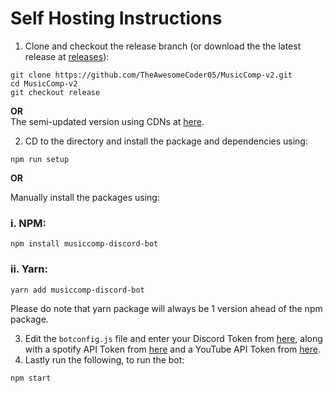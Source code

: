# Self Hosting Instructions
1. Clone and checkout the release branch (or download the the latest release at [releases](https://github.com/TheAwesomeCoder05/MusicComp-v2/releases)):


```
git clone https://github.com/TheAwesomeCoder05/MusicComp-v2.git
cd MusicComp-v2
git checkout release
``` 
**OR**
<br>
The semi-updated version using CDNs at [here](https://www.devcomp.tk/MusicComp-v2/downloads).
<br>

2. CD to the directory and install the package and dependencies using:

```
npm run setup
```

**OR**

Manually install the packages using:

### i. NPM: 
  
```
npm install musiccomp-discord-bot
```

### ii. Yarn:

```
yarn add musiccomp-discord-bot
```
Please do note that yarn package will always be 1 version ahead of the npm package. 

3. Edit the `botconfig.js` file and enter your Discord Token from [here](https://discord.com/developers/applications), along with a spotify API Token from [here](https://developer.spotify.com/dashboard/) and a YouTube API Token from [here](https://developers.google.com/youtube/registering_an_application).
4. Lastly run the following, to run the bot:
```
npm start
```
